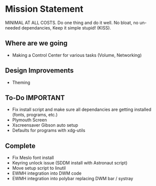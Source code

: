 
# Mission Statement

MINIMAL AT ALL COSTS. Do one thing and do it well. No bloat, no un-needed dependancies, Keep it simple stupid! (KISS).

## Where are we going

- Making a Control Center for various tasks (Volume, Networking)

## Design Improvements

- Theming

## To-Do IMPORTANT

- Fix install script and make sure all dependancies are getting installed (fonts, programs, etc.)
- Plymouth Screen
- Xscreensaver Gibson auto setup
- Defaults for programs with xdg-utils
 
## Complete

- Fix Meslo font install
- Keyring unlock issue (SDDM install with Astronaut script)
- Move setup script to linutil
- EWMH integration into DWM code
- EWMH integration into polybar replacing DWM bar / systray
